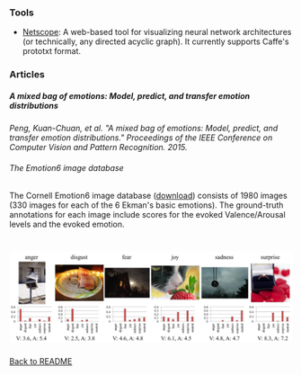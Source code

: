 
### Tools 

* [Netscope](http://ethereon.github.io/netscope/quickstart.html): A web-based tool for visualizing neural network architectures (or technically, any directed acyclic graph). It currently supports Caffe's prototxt format.

### Articles

##### _A mixed bag of emotions: Model, predict, and transfer emotion distributions_

_Peng, Kuan-Chuan, et al. "A mixed bag of emotions: Model, predict, and transfer emotion distributions." Proceedings of the IEEE Conference on Computer Vision and Pattern Recognition. 2015._

###### The Emotion6 image database

The Cornell Emotion6 image database ([download](http://chenlab.ece.cornell.edu/people/kuanchuan/publications/Emotion6.zip)) consists of 1980 images (330 images for each of the 6 Ekman's basic emotions). The ground-truth annotations for each image include scores for the evoked Valence/Arousal levels and the evoked emotion.

![Emotion6 database](img/Emotion6_db.png)
=========================================


[Back to README](../README.md)